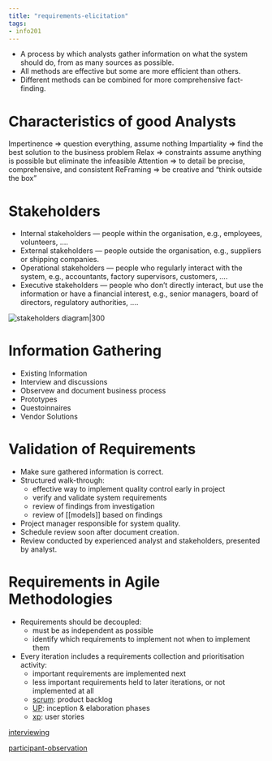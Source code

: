 ```yaml
---
title: "requirements-elicitation"
tags: 
- info201
---
```


- A process by which analysts gather information on what the system should do, from as many sources as possible. 
- All methods are effective but some are more efficient than others. 
- Different methods can be combined for more comprehensive fact-finding.

# Characteristics of good Analysts
Impertinence ⇒ question everything, assume nothing 
Impartiality ⇒ find the best solution to the business problem 
Relax ⇒ constraints assume anything is possible but eliminate the infeasible 
Attention ⇒ to detail be precise, comprehensive, and consistent 
ReFraming ⇒ be creative and “think outside the box”

# Stakeholders
- Internal stakeholders — people within the organisation, e.g., employees, volunteers, ….
- External stakeholders — people outside the organisation, e.g., suppliers or shipping companies.
- Operational stakeholders — people who regularly interact with the system, e.g., accountants, factory supervisors, customers, ….
- Executive stakeholders — people who don’t directly interact, but use the information or have a financial interest, e.g., senior managers, board of directors, regulatory authorities, ….

![stakeholders diagram|300](https://i.imgur.com/W1ivdjH.png)

# Information Gathering
- Existing Information
- Interview and discussions
- Observew and document business process
- Prototypes
- Questoinnaires
- Vendor Solutions

# Validation of Requirements
- Make sure gathered information is correct. 
- Structured walk-through: 
	- effective way to implement quality control early in project 
	- verify and validate system requirements 
	- review of findings from investigation 
	- review of [[models]] based on findings 
- Project manager responsible for system quality. 
- Schedule review soon after document creation. 
- Review conducted by experienced analyst and stakeholders, presented by analyst.

# Requirements in Agile Methodologies

- Requirements should be decoupled: 
	- must be as independent as possible 
	- identify which requirements to implement not when to implement them 
- Every iteration includes a requirements collection and prioritisation activity: 
	- important requirements are implemented next 
	- less important requirements held to later iterations, or not implemented at all 
	- [scrum](notes/scrum.md): product backlog 
	- [UP](notes/unified-processes.md): inception & elaboration phases 
	- [xp](notes/extreme-programming.md): user stories

[interviewing](notes/interviewing.md)

[participant-observation](notes/participant-observation.md)


